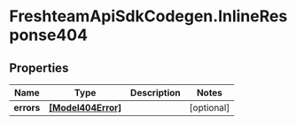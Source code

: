 # FreshteamApiSdkCodegen.InlineResponse404

## Properties

| Name       | Type                                    | Description | Notes      |
| ---------- | --------------------------------------- | ----------- | ---------- |
| **errors** | [**[Model404Error]**](Model404Error.md) |             | [optional] |
